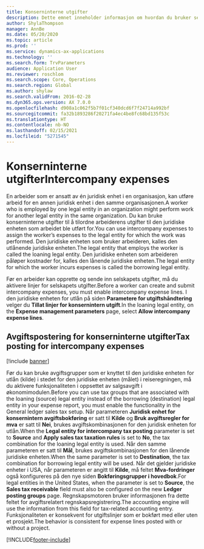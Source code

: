 ```yaml
---
title: Konserninterne utgifter
description: Dette emnet inneholder informasjon om hvordan du bruker selskapets utgifter til å tilordne en arbeiders utgifter til den juridiske enheten som arbeidet ble utført for.
author: ShylaThompson
manager: AnnBe
ms.date: 05/20/2020
ms.topic: article
ms.prod: ''
ms.service: dynamics-ax-applications
ms.technology: ''
ms.search.form: TrvParameters
audience: Application User
ms.reviewer: roschlom
ms.search.scope: Core, Operations
ms.search.region: Global
ms.author: shylaw
ms.search.validFrom: 2016-02-28
ms.dyn365.ops.version: AX 7.0.0
ms.openlocfilehash: d908a1c062f5b7f01cf340dcd6f7f24714a992bf
ms.sourcegitcommit: fa32b1893286f20271fa4ec4be8fc68bd135f53c
ms.translationtype: HT
ms.contentlocale: nb-NO
ms.lasthandoff: 02/15/2021
ms.locfileid: "5271545"
---
```

# <a name="intercompany-expenses"></a><span data-ttu-id="12f89-103">Konserninterne utgifter</span><span class="sxs-lookup"><span data-stu-id="12f89-103">Intercompany expenses</span></span>

<span data-ttu-id="12f89-104">En arbeider som er ansatt av én juridisk enhet i en organisasjon, kan utføre arbeid for en annen juridisk enhet i den samme organisasjonen.</span><span class="sxs-lookup"><span data-stu-id="12f89-104">A worker who is employed by one legal entity in an organization might perform work for another legal entity in the same organization.</span></span> <span data-ttu-id="12f89-105">Du kan bruke konserninterne utgifter til å tilordne arbeiderens utgifter til den juridiske enheten som arbeidet ble utført for.</span><span class="sxs-lookup"><span data-stu-id="12f89-105">You can use intercompany expenses to assign the worker’s expenses to the legal entity for which the  work was performed.</span></span> <span data-ttu-id="12f89-106">Den juridiske enheten som bruker arbeideren, kalles den utlånende juridiske enheten.</span><span class="sxs-lookup"><span data-stu-id="12f89-106">The legal entity that employs the worker is called the loaning legal entity.</span></span> <span data-ttu-id="12f89-107">Den juridiske enheten som arbeideren påløper kostnader for, kalles den lånende juridiske enheten.</span><span class="sxs-lookup"><span data-stu-id="12f89-107">The legal entity for which the worker incurs expenses is called the borrowing legal entity.</span></span> 

<span data-ttu-id="12f89-108">Før en arbeider kan opprette og sende inn selskapets utgifter, må du aktivere linjer for selskapets utgifter.</span><span class="sxs-lookup"><span data-stu-id="12f89-108">Before a worker can create and submit intercompany expenses, you must enable intercompany expense lines.</span></span> <span data-ttu-id="12f89-109">I den juridiske enheten for utlån på siden **Parametere for utgiftshåndtering** velger du **Tillat linjer for konsernintern utgift**.</span><span class="sxs-lookup"><span data-stu-id="12f89-109">In the loaning legal entity, on the **Expense management parameters** page, select **Allow intercompany expense lines**.</span></span> 

## <a name="tax-posting-for-intercompany-expenses"></a><span data-ttu-id="12f89-110">Avgiftspostering for konserninterne utgifter</span><span class="sxs-lookup"><span data-stu-id="12f89-110">Tax posting for intercompany expenses</span></span>

[!include [banner](../includes/banner.md)]

<span data-ttu-id="12f89-111">Før du kan bruke avgiftsgrupper som er knyttet til den juridiske enheten for utlån (kilde) i stedet for den juridiske enheten (målet) i reiseregningen, må du aktivere funksjonaliteten i oppsettet av salgsavgift i økonomimodulen.</span><span class="sxs-lookup"><span data-stu-id="12f89-111">Before you can use tax groups that are associated with the loaning (source) legal entity instead of the borrowing (destination) legal entity in your expense report, you must enable the functionality in the General ledger sales tax setup.</span></span> <span data-ttu-id="12f89-112">Når parameteren **Juridisk enhet for konsernintern avgiftsbokføring** er satt til **Kilde** og **Bruk avgiftsregler for mva** er satt til **Nei**, brukes avgiftskombinasjonen for den juridisk enheten for utlån.</span><span class="sxs-lookup"><span data-stu-id="12f89-112">When the **Legal entity for intercompany tax posting** parameter is set to **Source** and **Apply sales tax taxation rules** is set to **No**, the tax combination for the loaning legal entity is used.</span></span> <span data-ttu-id="12f89-113">Når den samme parameteren er satt til **Mål**, brukes avgiftskombinasjonen for den lånende juridiske enheten.</span><span class="sxs-lookup"><span data-stu-id="12f89-113">When the same parameter is set to **Destination**, the tax combination for borrowing legal entity will be used.</span></span> <span data-ttu-id="12f89-114">Når det gjelder juridiske enheter i USA, når parameteren er angitt til **Kilde**, må feltet **Mva-fordringer** også konfigureres på den nye siden **Bokføringsgrupper i hovedbok**.</span><span class="sxs-lookup"><span data-stu-id="12f89-114">For legal entities in the United States, when the parameter is set to **Source**, the **Sales tax receivable** field must also be configured on the new **Ledger posting groups** page.</span></span> <span data-ttu-id="12f89-115">Regnskapsmotoren bruker informasjonen fra dette feltet for avgiftsrelatert regnskapsregistrering.</span><span class="sxs-lookup"><span data-stu-id="12f89-115">The accounting engine will use the information from this field for tax-related accounting entry.</span></span>   
<span data-ttu-id="12f89-116">Funksjonaliteten er konsekvent for utgiftslinjer som er bokført med eller uten et prosjekt.</span><span class="sxs-lookup"><span data-stu-id="12f89-116">The behavior is consistent for expense lines posted with or without a project.</span></span>  


[!INCLUDE[footer-include](../includes/footer-banner.md)]